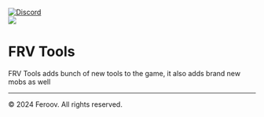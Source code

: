 [![Discord](https://i.imgur.com/f6bOp6R.png)](https://discord.gg/jVPg23RdZk)     
[![](https://i.imgur.com/MRqju3l.png)](https://www.curseforge.com/minecraft/mc-mods/frv-tools)


# FRV Tools

FRV Tools adds bunch of new tools to the game, it also adds brand new mobs as well

-----------------

© 2024 Feroov. All rights reserved.
